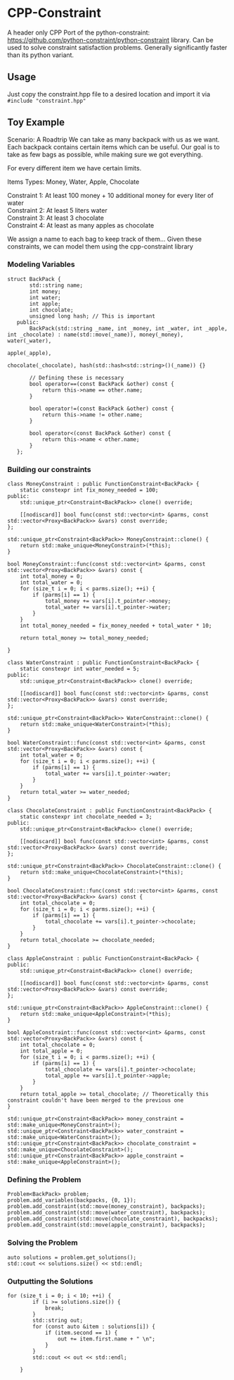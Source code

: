 # CPP-Constraint

A header only CPP Port of the python-constraint: https://github.com/python-constraint/python-constraint library. Can be used to solve constraint satisfaction problems. Generally significantly faster than its python variant.

## Usage
Just copy the constraint.hpp file to a desired location and import it via `#include "constraint.hpp"`

## Toy Example
Scenario: A Roadtrip
We can take as many backpack with us as we want. Each backpack contains certain items which can be useful. Our goal is to take as few bags as possible, while making sure we got everything.

For every different item we have certain limits.  

Items Types: Money, Water, Apple, Chocolate


Constraint 1: At least 100 money + 10 additional money for every liter of water  
Constraint 2: At least 5 liters water  
Constraint 3: At least 3 chocolate  
Constraint 4: At least as many apples as chocolate

We assign a name to each bag to keep track of them...
Given these constraints, we can model them using the cpp-constraint library

### Modeling Variables
```
struct BackPack {
       std::string name;
       int money;
       int water;
       int apple;
       int chocolate;
       unsigned long hash; // This is important
   public:
       BackPack(std::string _name, int _money, int _water, int _apple, int _chocolate) : name(std::move(_name)), money(_money), water(_water),
                                                                                         apple(_apple),
                                                                                         chocolate(_chocolate), hash(std::hash<std::string>()(_name)) {}
   
       // Defining these is necessary
       bool operator==(const BackPack &other) const {
           return this->name == other.name;
       }
   
       bool operator!=(const BackPack &other) const {
           return this->name != other.name;
       }
   
       bool operator<(const BackPack &other) const {
           return this->name < other.name;
       }
   };
```
### Building our constraints
```
class MoneyConstraint : public FunctionConstraint<BackPack> {
    static constexpr int fix_money_needed = 100;
public:
    std::unique_ptr<Constraint<BackPack>> clone() override;

    [[nodiscard]] bool func(const std::vector<int> &parms, const std::vector<Proxy<BackPack>> &vars) const override;
};

std::unique_ptr<Constraint<BackPack>> MoneyConstraint::clone() {
    return std::make_unique<MoneyConstraint>(*this);
}

bool MoneyConstraint::func(const std::vector<int> &parms, const std::vector<Proxy<BackPack>> &vars) const {
    int total_money = 0;
    int total_water = 0;
    for (size_t i = 0; i < parms.size(); ++i) {
        if (parms[i] == 1) {
            total_money += vars[i].t_pointer->money;
            total_water += vars[i].t_pointer->water;
        }
    }
    int total_money_needed = fix_money_needed + total_water * 10;

    return total_money >= total_money_needed;

}

class WaterConstraint : public FunctionConstraint<BackPack> {
    static constexpr int water_needed = 5;
public:
    std::unique_ptr<Constraint<BackPack>> clone() override;

    [[nodiscard]] bool func(const std::vector<int> &parms, const std::vector<Proxy<BackPack>> &vars) const override;
};

std::unique_ptr<Constraint<BackPack>> WaterConstraint::clone() {
    return std::make_unique<WaterConstraint>(*this);
}

bool WaterConstraint::func(const std::vector<int> &parms, const std::vector<Proxy<BackPack>> &vars) const {
    int total_water = 0;
    for (size_t i = 0; i < parms.size(); ++i) {
        if (parms[i] == 1) {
            total_water += vars[i].t_pointer->water;
        }
    }
    return total_water >= water_needed;
}

class ChocolateConstraint : public FunctionConstraint<BackPack> {
    static constexpr int chocolate_needed = 3;
public:
    std::unique_ptr<Constraint<BackPack>> clone() override;

    [[nodiscard]] bool func(const std::vector<int> &parms, const std::vector<Proxy<BackPack>> &vars) const override;
};

std::unique_ptr<Constraint<BackPack>> ChocolateConstraint::clone() {
    return std::make_unique<ChocolateConstraint>(*this);
}

bool ChocolateConstraint::func(const std::vector<int> &parms, const std::vector<Proxy<BackPack>> &vars) const {
    int total_chocolate = 0;
    for (size_t i = 0; i < parms.size(); ++i) {
        if (parms[i] == 1) {
            total_chocolate += vars[i].t_pointer->chocolate;
        }
    }
    return total_chocolate >= chocolate_needed;
}

class AppleConstraint : public FunctionConstraint<BackPack> {
public:
    std::unique_ptr<Constraint<BackPack>> clone() override;

    [[nodiscard]] bool func(const std::vector<int> &parms, const std::vector<Proxy<BackPack>> &vars) const override;
};

std::unique_ptr<Constraint<BackPack>> AppleConstraint::clone() {
    return std::make_unique<AppleConstraint>(*this);
}

bool AppleConstraint::func(const std::vector<int> &parms, const std::vector<Proxy<BackPack>> &vars) const {
    int total_chocolate = 0;
    int total_apple = 0;
    for (size_t i = 0; i < parms.size(); ++i) {
        if (parms[i] == 1) {
            total_chocolate += vars[i].t_pointer->chocolate;
            total_apple += vars[i].t_pointer->apple;
        }
    }
    return total_apple >= total_chocolate; // Theoretically this constraint couldn't have been merged to the previous one
}
```
```
std::unique_ptr<Constraint<BackPack>> money_constraint = std::make_unique<MoneyConstraint>();
std::unique_ptr<Constraint<BackPack>> water_constraint = std::make_unique<WaterConstraint>();
std::unique_ptr<Constraint<BackPack>> chocolate_constraint = std::make_unique<ChocolateConstraint>();
std::unique_ptr<Constraint<BackPack>> apple_constraint = std::make_unique<AppleConstraint>();
```
### Defining the Problem
```
Problem<BackPack> problem;
problem.add_variables(backpacks, {0, 1});
problem.add_constraint(std::move(money_constraint), backpacks);
problem.add_constraint(std::move(water_constraint), backpacks);
problem.add_constraint(std::move(chocolate_constraint), backpacks);
problem.add_constraint(std::move(apple_constraint), backpacks);
```
### Solving the Problem
```
auto solutions = problem.get_solutions();
std::cout << solutions.size() << std::endl;
```
### Outputting the Solutions
```
for (size_t i = 0; i < 10; ++i) {
        if (i >= solutions.size()) {
            break;
        }
        std::string out;
        for (const auto &item : solutions[i]) {
            if (item.second == 1) {
                out += item.first.name + " \n";
            }
        }
        std::cout << out << std::endl;

    }
```
